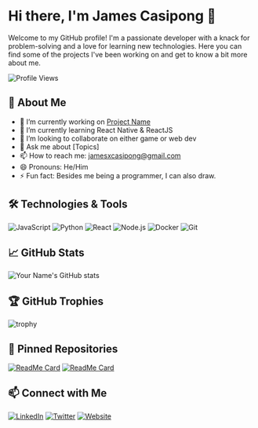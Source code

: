 # Hi there, I'm James Casipong 👋

Welcome to my GitHub profile! I'm a passionate developer with a knack for problem-solving and a love for learning new technologies. Here you can find some of the projects I've been working on and get to know a bit more about me.

![Profile Views](https://komarev.com/ghpvc/?username=your-username&color=brightgreen)

## 🚀 About Me

- 🔭 I’m currently working on [Project Name](link-to-project)
- 🌱 I’m currently learning React Native & ReactJS
- 👯 I’m looking to collaborate on either game or web dev
- 💬 Ask me about [Topics]
- 📫 How to reach me: jamesxcasipong@gmail.com
- 😄 Pronouns: He/Him
- ⚡ Fun fact: Besides me being a programmer, I can also draw.

## 🛠️ Technologies & Tools

![JavaScript](https://img.shields.io/badge/-JavaScript-333333?style=flat&logo=javascript)
![Python](https://img.shields.io/badge/-Python-333333?style=flat&logo=python)
![React](https://img.shields.io/badge/-React-333333?style=flat&logo=react)
![Node.js](https://img.shields.io/badge/-Node.js-333333?style=flat&logo=node.js)
![Docker](https://img.shields.io/badge/-Docker-333333?style=flat&logo=docker)
![Git](https://img.shields.io/badge/-Git-333333?style=flat&logo=git)

## 📈 GitHub Stats

![Your Name's GitHub stats](https://github-readme-stats.vercel.app/api?username=your-username&show_icons=true&theme=radical)

## 🏆 GitHub Trophies

![trophy](https://github-profile-trophy.vercel.app/?username=your-username&theme=onedark)

## 📌 Pinned Repositories

[![ReadMe Card](https://github-readme-stats.vercel.app/api/pin/?username=your-username&repo=repo-name&theme=radical)](https://github.com/your-username/repo-name)
[![ReadMe Card](https://github-readme-stats.vercel.app/api/pin/?username=your-username&repo=repo-name&theme=radical)](https://github.com/your-username/repo-name)

## 📫 Connect with Me

[![LinkedIn](https://img.shields.io/badge/-LinkedIn-333333?style=flat&logo=linkedin)](https://www.linkedin.com/in/your-profile)
[![Twitter](https://img.shields.io/badge/-Twitter-333333?style=flat&logo=twitter)](https://twitter.com/your-profile)
[![Website](https://img.shields.io/badge/-Website-333333?style=flat&logo=website)](https://yourwebsite.com)
